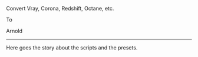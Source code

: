 Convert Vray, Corona, Redshift, Octane, etc.

To

Arnold

----

Here goes the story about the scripts and the presets.


